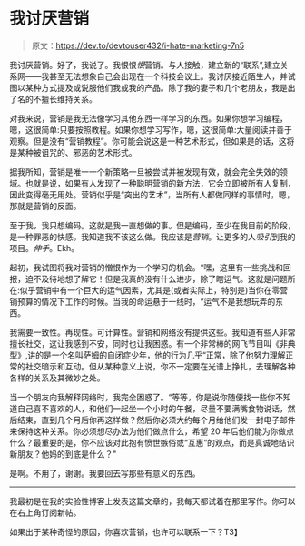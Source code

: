 # 我讨厌营销

> 原文：<https://dev.to/devtouser432/i-hate-marketing-7n5>

我讨厌营销。好了，我说了。我恨恨*恨*营销。与人接触，建立新的“联系”,建立关系网——我甚至无法想象自己会出现在一个科技会议上。我讨厌接近陌生人，并试图以某种方式提及或说服他们我或我的产品。除了我的妻子和几个老朋友，我是出了名的不擅长维持关系。

对我来说，营销是我无法像学习其他东西一样学习的东西。如果你想学习编程，嗯，这很简单:只要按照教程。如果你想学习写作，嗯，这很简单:大量阅读并善于观察。但是没有“营销教程”。你可能会说这是一种艺术形式，但如果是的话，这将是某种被诅咒的、邪恶的艺术形式。

据我所知，营销是唯一一个新策略一旦被尝试并被发现有效，就会完全失效的领域。也就是说，如果有人发现了一种聪明营销的新方法，它会立即被所有人复制，因此变得毫无用处。营销似乎是“突出的艺术”，当所有人都做同样的事情时，嗯，那就是营销的反面。

至于我，我只想编码。这就是我一直想做的事。但是编码，至少在我目前的阶段，是一种罪恶的快感。我知道我不该这么做。我应该是*营销*。让更多的人*吸引*到我的项目。*伸手*。Ekh。

起初，我试图将我对营销的憎恨作为一个学习的机会。“嘿，这里有一些挑战和回报，迫不及待地想了解它！但是我真的没有什么进步，除了瞎运气。这就是问题所在:似乎营销中有一个巨大的运气因素，尤其是(或者实际上，特别是)当你在零营销预算的情况下工作的时候。当我的命运悬于一线时，“运气不是我想玩弄的东西。

我需要一致性。再现性。可计算性。营销和网络没有提供这些。我知道有些人非常擅长社交，这让我感到不安，同时也让我困惑。有一个非常棒的网飞节目叫《非典型》,讲的是一个名叫萨姆的自闭症少年，他的行为几乎“正常，除了他努力理解正常的社交暗示和互动。但从某种意义上说，你不一定要在光谱上挣扎，去理解各种各样的关系及其微妙之处。

当一个朋友向我解释网络时，我完全困惑了。“等等，你是说你随便找一些你不知道自己喜不喜欢的人，和他们一起坐一个小时的午餐，尽量不要满嘴食物说话，然后结束，直到几个月后你再这样做？然后你必须大约每个月给他们发一封电子邮件来保持这种关系。你必须想尽办法为他们做点什么，希望 20 年后他们能为你做点什么？最重要的是，你不应该对此抱有愤世嫉俗或“互惠”的观点，而是真诚地结识新朋友？他妈的到底是什么？"

是啊。不用了，谢谢。我要回去写那些有意义的东西。

* * *

我最初是在我的实验性博客上发表这篇文章的，我每天都试着在那里写作。你可以在右上角订阅新帖。

如果出于某种奇怪的原因，你喜欢营销，也许可以联系一下？T3】
